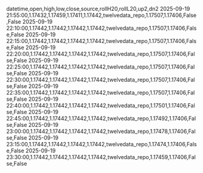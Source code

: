 datetime,open,high,low,close,source,rollH20,rollL20,up2,dn2
2025-09-19 21:55:00,1.17432,1.17459,1.17411,1.17442,twelvedata_repo,1.17507,1.17406,False,False
2025-09-19 22:10:00,1.17442,1.17442,1.17442,1.17442,twelvedata_repo,1.17507,1.17406,False,False
2025-09-19 22:15:00,1.17442,1.17442,1.17442,1.17442,twelvedata_repo,1.17507,1.17406,False,False
2025-09-19 22:20:00,1.17442,1.17442,1.17442,1.17442,twelvedata_repo,1.17507,1.17406,False,False
2025-09-19 22:25:00,1.17442,1.17442,1.17442,1.17442,twelvedata_repo,1.17507,1.17406,False,False
2025-09-19 22:30:00,1.17442,1.17442,1.17442,1.17442,twelvedata_repo,1.17507,1.17406,False,False
2025-09-19 22:35:00,1.17442,1.17442,1.17442,1.17442,twelvedata_repo,1.17507,1.17406,False,False
2025-09-19 22:40:00,1.17442,1.17442,1.17442,1.17442,twelvedata_repo,1.17501,1.17406,False,False
2025-09-19 22:45:00,1.17442,1.17442,1.17442,1.17442,twelvedata_repo,1.17492,1.17406,False,False
2025-09-19 23:00:00,1.17442,1.17442,1.17442,1.17442,twelvedata_repo,1.17478,1.17406,False,False
2025-09-19 23:15:00,1.17442,1.17442,1.17442,1.17442,twelvedata_repo,1.17474,1.17406,False,False
2025-09-19 23:30:00,1.17442,1.17442,1.17442,1.17442,twelvedata_repo,1.17459,1.17406,False,False
